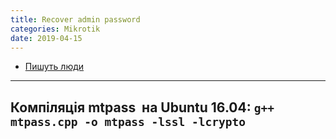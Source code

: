 ```yaml
---
title: Recover admin password
categories: Mikrotik
date: 2019-04-15
---
```


* <a href="https://aacable.wordpress.com/2012/01/14/howto-recover-mikrotik-admin-account-forgotten-password/">Пишуть люди</a>
-----
**Компіляція mtpass  на Ubuntu 16.04:**
`g++ mtpass.cpp -o mtpass -lssl -lcrypto`
-----